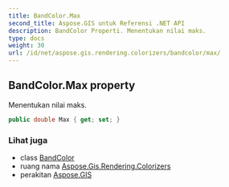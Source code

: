 ```yaml
---
title: BandColor.Max
second_title: Aspose.GIS untuk Referensi .NET API
description: BandColor Properti. Menentukan nilai maks.
type: docs
weight: 30
url: /id/net/aspose.gis.rendering.colorizers/bandcolor/max/
---
```

## BandColor.Max property

Menentukan nilai maks.

```csharp
public double Max { get; set; }
```

### Lihat juga

* class [BandColor](../)
* ruang nama [Aspose.Gis.Rendering.Colorizers](../../bandcolor/)
* perakitan [Aspose.GIS](../../../)


